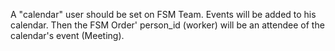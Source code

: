 A "calendar" user should be set on FSM Team. Events will be added to his
calendar. Then the FSM Order' person_id (worker) will be an attendee of
the calendar's event (Meeting).
